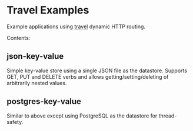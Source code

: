 Travel Examples
===============

Example applications using [travel](https://github.com/bkeroack/travel) dynamic HTTP routing.

Contents:

json-key-value
--------------

Simple key-value store using a single JSON file as the datastore. Supports GET, PUT and DELETE verbs and allows getting/setting/deleting of arbitrarily nested values.

postgres-key-value
------------------

Similar to above except using PostgreSQL as the datastore for thread-safety.